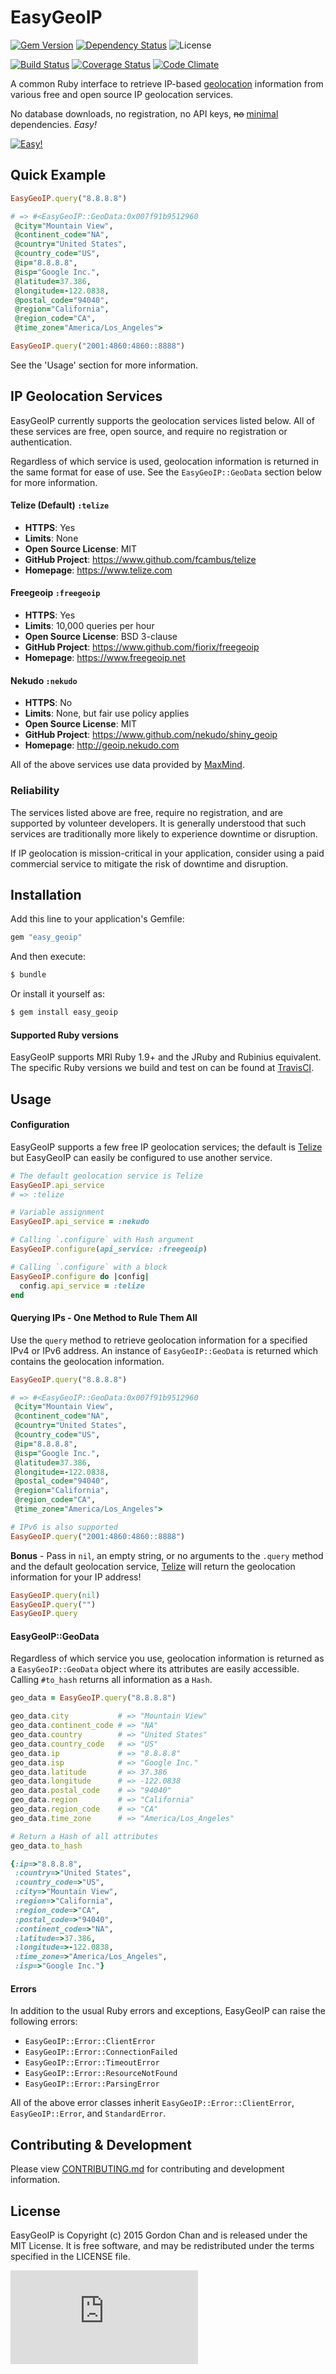 # EasyGeoIP
[![Gem Version][version-badge]][rubygems] [![Dependency Status][dependency-badge]][gemnasium] ![License][license-badge]

[![Build Status][travis-badge]][travis] [![Coverage Status][coveralls-badge]][coveralls] [![Code Climate][code-climate-badge]][code-climate]

A common Ruby interface to retrieve IP-based [geolocation][geolocation-wiki] information from various free and open source IP geolocation services.

No database downloads, no registration, no API keys, ~~no~~ [minimal][gemspec] dependencies. *Easy!*

[![Easy!][easy-gif]][gif-credit]

## Quick Example

```ruby
EasyGeoIP.query("8.8.8.8")

# => #<EasyGeoIP::GeoData:0x007f91b9512960
 @city="Mountain View",
 @continent_code="NA",
 @country="United States",
 @country_code="US",
 @ip="8.8.8.8",
 @isp="Google Inc.",
 @latitude=37.386,
 @longitude=-122.0838,
 @postal_code="94040",
 @region="California",
 @region_code="CA",
 @time_zone="America/Los_Angeles">

EasyGeoIP.query("2001:4860:4860::8888")
```

See the 'Usage' section for more information.

## IP Geolocation Services

EasyGeoIP currently supports the geolocation services listed below. All of these services are free, open source, and require no registration or authentication.

Regardless of which service is used, geolocation information is returned in the same format for ease of use. See the `EasyGeoIP::GeoData` section below for more information.

#### Telize (Default) `:telize`
* **HTTPS**: Yes
* **Limits**: None
* **Open Source License**: MIT
* **GitHub Project**: https://www.github.com/fcambus/telize
* **Homepage**: https://www.telize.com

#### Freegeoip `:freegeoip`
* **HTTPS**: Yes
* **Limits**: 10,000 queries per hour
* **Open Source License**: BSD 3-clause
* **GitHub Project**: https://www.github.com/fiorix/freegeoip
* **Homepage**: https://www.freegeoip.net

#### Nekudo `:nekudo`
* **HTTPS**: No
* **Limits**: None, but fair use policy applies
* **Open Source License**: MIT
* **GitHub Project**: https://www.github.com/nekudo/shiny_geoip
* **Homepage**: http://geoip.nekudo.com

All of the above services use data provided by [MaxMind][maxmind].

### Reliability

The services listed above are free, require no registration, and are supported by volunteer developers. It is generally understood that such services are traditionally more likely to experience downtime or disruption.

If IP geolocation is mission-critical in your application, consider using a paid commercial service to mitigate the risk of downtime and disruption.

## Installation

Add this line to your application's Gemfile:

```ruby
gem "easy_geoip"
```

And then execute:

```bash
$ bundle
```

Or install it yourself as:

```bash
$ gem install easy_geoip
```

#### Supported Ruby versions
EasyGeoIP supports MRI Ruby 1.9+ and the JRuby and Rubinius equivalent. The specific Ruby versions we build and test on can be found at [TravisCI][travis].

## Usage

#### Configuration

EasyGeoIP supports a few free IP geolocation services; the default is [Telize][telize] but EasyGeoIP can easily be configured to use another service.

```ruby
# The default geolocation service is Telize
EasyGeoIP.api_service
# => :telize

# Variable assignment
EasyGeoIP.api_service = :nekudo

# Calling `.configure` with Hash argument
EasyGeoIP.configure(api_service: :freegeoip)

# Calling `.configure` with a block
EasyGeoIP.configure do |config|
  config.api_service = :telize
end
```

#### Querying IPs - One Method to Rule Them All

Use the `query` method to retrieve geolocation information for a specified IPv4 or IPv6 address. An instance of `EasyGeoIP::GeoData` is returned which contains the geolocation information.

```ruby
EasyGeoIP.query("8.8.8.8")

# => #<EasyGeoIP::GeoData:0x007f91b9512960
 @city="Mountain View",
 @continent_code="NA",
 @country="United States",
 @country_code="US",
 @ip="8.8.8.8",
 @isp="Google Inc.",
 @latitude=37.386,
 @longitude=-122.0838,
 @postal_code="94040",
 @region="California",
 @region_code="CA",
 @time_zone="America/Los_Angeles">

# IPv6 is also supported
EasyGeoIP.query("2001:4860:4860::8888")
```

**Bonus** - Pass in `nil`, an empty string, or no arguments to the `.query` method and the default geolocation service, [Telize][telize] will return the geolocation information for your IP address!

```ruby
EasyGeoIP.query(nil)
EasyGeoIP.query("")
EasyGeoIP.query
```

#### EasyGeoIP::GeoData

Regardless of which service you use, geolocation information is returned as a `EasyGeoIP::GeoData` object where its attributes are easily accessible. Calling `#to_hash` returns all information as a `Hash`.

```ruby
geo_data = EasyGeoIP.query("8.8.8.8")

geo_data.city           # => "Mountain View"
geo_data.continent_code # => "NA"
geo_data.country        # => "United States"
geo_data.country_code   # => "US"
geo_data.ip             # => "8.8.8.8"
geo_data.isp            # => "Google Inc."
geo_data.latitude       # => 37.386
geo_data.longitude      # => -122.0838
geo_data.postal_code    # => "94040"
geo_data.region         # => "California"
geo_data.region_code    # => "CA"
geo_data.time_zone      # => "America/Los_Angeles"

# Return a Hash of all attributes
geo_data.to_hash

{:ip=>"8.8.8.8",
 :country=>"United States",
 :country_code=>"US",
 :city=>"Mountain View",
 :region=>"California",
 :region_code=>"CA",
 :postal_code=>"94040",
 :continent_code=>"NA",
 :latitude=>37.386,
 :longitude=>-122.0838,
 :time_zone=>"America/Los_Angeles",
 :isp=>"Google Inc."}
```

#### Errors

In addition to the usual Ruby errors and exceptions, EasyGeoIP can raise the following errors:

* `EasyGeoIP::Error::ClientError`
* `EasyGeoIP::Error::ConnectionFailed`
* `EasyGeoIP::Error::TimeoutError`
* `EasyGeoIP::Error::ResourceNotFound`
* `EasyGeoIP::Error::ParsingError`

All of the above error classes inherit `EasyGeoIP::Error::ClientError`, `EasyGeoIP::Error`, and `StandardError`.

## Contributing & Development

Please view [CONTRIBUTING.md][contributing] for contributing and development information.

## License

EasyGeoIP is Copyright (c) 2015 Gordon Chan and is released under the MIT License. It is free software, and may be redistributed under the terms specified in the LICENSE file.

[version-badge]: https://badge.fury.io/rb/easy_geoip.svg
[rubygems]: https://rubygems.org/gems/easy_geoip
[dependency-badge]: https://gemnasium.com/gchan/easy_geoip.svg
[gemnasium]: https://gemnasium.com/gchan/easy_geoip
[license-badge]: https://img.shields.io/badge/license-MIT-blue.svg
[travis-badge]: https://travis-ci.org/gchan/easy_geoip.svg?branch=master
[travis]: https://travis-ci.org/gchan/easy_geoip
[coveralls-badge]: https://coveralls.io/repos/gchan/easy_geoip/badge.svg?branch=master&service=github
[coveralls]: https://coveralls.io/github/gchan/easy_geoip?branch=master
[code-climate-badge]: https://codeclimate.com/github/gchan/easy_geoip/badges/gpa.svg
[code-climate]: https://codeclimate.com/github/gchan/easy_geoip

[easy-gif]: https://raw.githubusercontent.com/gchan/easy_geoip/master/easy.gif
[gif-credit]: https://dwigif.appspot.com/

[maxmind]: http://www.maxmind.com
[telize]: https://www.telize.com
[geolocation-wiki]: https://en.wikipedia.org/wiki/Geolocation

[gemspec]: https://github.com/gchan/easy_geoip/blob/master/easy_geoip.gemspec#L27
[contributing]: https://github.com/gchan/easy_geoip/blob/master/CONTRIBUTING.md

[![Analytics](https://ga-beacon.appspot.com/UA-70790190-2/easy_geoip/README.md?flat)](https://github.com/igrigorik/ga-beacon)
